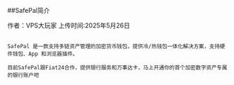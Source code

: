 ##SafePal简介

作者：VPS大玩家
上传时间:2025年5月26日

```

SafePal 是一款支持多链资产管理的加密货币钱包，提供冷/热钱包一体化解决方案，支持硬件钱包、App 和浏览器插件。

目前SafePal跟Fiat24合作，提供银行服务和万事达卡，马上开通你的首个加密数字资产专属的银行账户吧

```